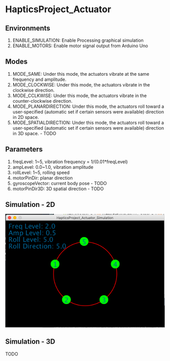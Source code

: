 # HapticsProject_Actuator

## Environments
1. ENABLE_SIMULATION: Enable Processing graphical simulation
2. ENABLE_MOTORS: Enable motor signal output from Arduino Uno


## Modes
1. MODE_SAME: Under this mode, the actuators vibrate at the same frequency and amplitude.
2. MODE_CLOCKWISE: Under this mode, the actuators vibrate in the clockwise direction.
3. MODE_CCLKWISE: Under this mode, the actuators vibrate in the counter-clockwise direction.
4. MODE_PLANARDIRECTION: Under this mode, the actuators roll toward a user-specified (automatic set if certain sensors were available) direction in 2D space.
5. MODE_SPATIALDIRECTION: Under this mode, the actuators roll toward a user-specified (automatic set if certain sensors were available) direction in 3D space. - TODO

## Parameters
1. freqLevel: 1~5, vibration frequency = 1/(0.01*freqLevel)
2. ampLevel: 0.0~1.0, vibration amplitude
3. rollLevel: 1~5, rolling speed
4. motorPinDir: planar direction
5. gyroscopeVector: current body pose - TODO
6. motorPinDir3D: 3D spatial direction - TODO

## Simulation - 2D
![alt text](https://github.com/bingogome/HapticsProject_Actuator/blob/main/image_simulation.png?raw=true)

## Simulation - 3D
TODO